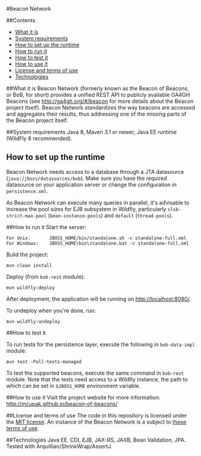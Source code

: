 #Beacon Network

##Contents

* [What it is](#what-it-is)
* [System requirements](#system-requirements)
* [How to set up the runtime](#how-to-set-up-the-runtime)
* [How to run it](#how-to-run-it)
* [How to test it](#how-to-test-it)
* [How to use it](#how-to-use-it)
* [License and terms of use](#license-and-terms-of-use)
* [Technologies](#technologies)

##What it is
Beacon Network (formerly known as the Beacon of Beacons, or BoB, for short) provides a unified REST API to publicly available GA4GH Beacons (see <http://ga4gh.org/#/beacon> for more details about the Beacon project itself). Beacon Network standardizes the way beacons are accessed and aggregates their results, thus addressing one of the missing parts of the Beacon project itself.

##System requirements
Java 8, Maven 3.1 or newer, Java EE runtime (WildFly 8 recommended).

## How to set up the runtime
Beacon Network needs access to a database through a JTA datasource (`java:/jboss/datasources/bob`). Make sure you have the required datasource on your application server or change the configuration in `persistence.xml`.

As Beacon Network can execute many queries in parallel, it's advisable to increase the pool sizes for EJB subsystem in Wildfly, particularly `slsb-strict-max-pool` (`bean-instance-pools`) and `default` (`thread-pools`).

##How to run it
Start the server:

    For Unix:       JBOSS_HOME/bin/standalone.sh -c standalone-full.xml
    For Windows:    JBOSS_HOME\bin\standalone.bat -c standalone-full.xml

Build the project:

    mvn clean install

Deploy (from `bob-rest` module):

    mvn wildfly:deploy

After deployment, the application will be running on <http://localhost:8080/>.

To undeploy when you're done, run:

    mvn wildfly:undeploy


##How to test it

To run tests for the persistence layer, execute the following in `bob-data-impl` module:

    mvn test -Pall-tests-managed

To test the supported beacons, execute the same command in `bob-rest` module. Note that the tests need access to a Wildfly instance, the path to which can be set in `$JBOSS_HOME` environment variable.

##How to use it
Visit the project website for more information: <http://mcupak.github.io/beacon-of-beacons/>

##License and terms of use
The code in this repository is licensed under the [MIT license](http://opensource.org/licenses/MIT). An instance of the Beacon Network is a subject to [these terms of use](http://beacon-network.org/#/terms).

##Technologies
Java EE. CDI, EJB, JAX-RS, JAXB, Bean Validation, JPA. Tested with Arquillian/ShrinkWrap/AssertJ.
